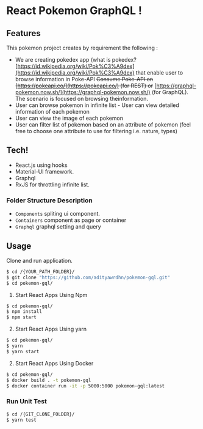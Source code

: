 # React Pokemon GraphQL !

## Features

This pokemon project creates by requirement the following :

-   We are creating pokedex app (what is pokedex? [https://id.wikipedia.org/wiki/Pok%C3%A9dex](https://id.wikipedia.org/wiki/Pok%C3%A9dex) that enable user to browse information in Poke-API ~~Consume Poke-API on [https://pokeapi.co/](https://pokeapi.co/) (for REST) or~~ [https://graphql-pokemon.now.sh/](https://graphql-pokemon.now.sh/) (for GraphQL). The scenario is focused on browsing theinformation.
-   User can browse pokemon in infinite list - User can view detailed information of each pokemon
-   User can view the image of each pokemon
-   User can filter list of pokemon based on an attribute of pokemon (feel free to choose one attribute to use for filtering i.e. nature, types)

## Tech!

-   React.js using hooks
-   Material-UI framework.
-   Graphql
-   RxJS for throttling infinite list.

### Folder Structure Description

-   `Components` spliting ui component.
-   `Containers` component as page or container
-   `Graphql` graphql setting and query

## Usage

Clone and run application.

```sh
$ cd /{YOUR_PATH_FOLDER}/
$ git clone "https://github.com/adityawrdhn/pokemon-gql.git"
$ cd pokemon-gql/
```

1. Start React Apps Using Npm

```sh
$ cd pokemon-gql/
$ npm install
$ npm start
```
2. Start React Apps Using yarn

```sh
$ cd pokemon-gql/
$ yarn
$ yarn start
```

2. Start React Apps Using Docker

```sh
$ cd pokemon-gql/
$ docker build . -t pokemon-gql
$ docker container run -it -p 5000:5000 pokemon-gql:latest
```

### Run Unit Test

```sh
$ cd /{GIT_CLONE_FOLDER}/
$ yarn test
```
